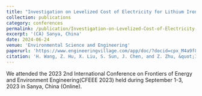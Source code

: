 ```yaml
---
title: "Investigation on Levelized Cost of Electricity for Lithium Iron Phosphate Batteries"
collection: publications
category: conferences
permalink: /publication/Investigation-on-Levelized-Cost-of-Electricity-for-Lithium-Iron-Phosphate-Batteries
excerpt: '(CA) Sanya, China'
date: 2024-06-24
venue: 'Environmental Science and Engineering'
paperurl: 'https://www.engineeringvillage.com/app/doc/?docid=cpx_M4a9f846a190fddda3c6M695310178165134'
citation: 'H. Wang, Z. Hu, X. Liu, S. Sun, J. Chen, and Z. Zhu, &quot;Investigation on Levelized Cost of Electricity for Lithium Iron Phosphate Batteries,&quot; <i>Environmental Science and Engineering</i>, Vol. 10, pp. 221-234, June, 2024.'
---
```


We attended the 2023 2nd International Conference on Frontiers of Energy and Environment Engineering(CFEEE 2023) held during September 1-3, 2023 in Sanya, China (Online).

